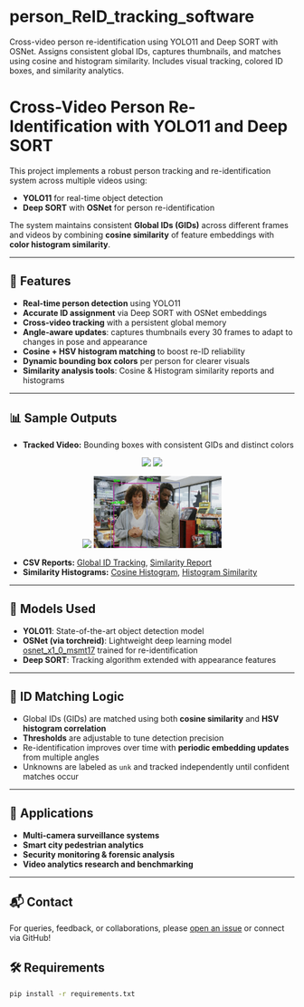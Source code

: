 # person_ReID_tracking_software
Cross-video person re-identification using YOLO11 and Deep SORT with OSNet. Assigns consistent global IDs, captures thumbnails, and matches using cosine and histogram similarity. Includes visual tracking, colored ID boxes, and similarity analytics.

# Cross-Video Person Re-Identification with YOLO11 and Deep SORT

This project implements a robust person tracking and re-identification system across multiple videos using:
- **YOLO11** for real-time object detection
- **Deep SORT** with **OSNet** for person re-identification

The system maintains consistent **Global IDs (GIDs)** across different frames and videos by combining **cosine similarity** of feature embeddings with **color histogram similarity**.

---

## 🚀 Features

- **Real-time person detection** using YOLO11  
- **Accurate ID assignment** via Deep SORT with OSNet embeddings  
- **Cross-video tracking** with a persistent global memory  
- **Angle-aware updates**: captures thumbnails every 30 frames to adapt to changes in pose and appearance  
- **Cosine + HSV histogram matching** to boost re-ID reliability  
- **Dynamic bounding box colors** per person for clearer visuals  
- **Similarity analysis tools**: Cosine & Histogram similarity reports and histograms  


---

## 📊 Sample Outputs

- **Tracked Video:** Bounding boxes with consistent GIDs and distinct colors
<p align="center">
  <img src="gifs/Video_1_gif.gif" width="45%" />
  <img src="gifs/Video_2_gif.gif" width="45%" />
</p>
<p align="center">
  <img src="gifs/Video_3_gif.gif" width="45%" />
  <img src="gifs/Video_4_gif.gif" width="45%" />
</p>
 
- **CSV Reports:** [Global ID Tracking](output/csv_files/global_id_tracking.csv), [Similarity Report](output/csv_files/similarity_report.csv)
- **Similarity Histograms:** [Cosine Histogram](output/graphs/), [Histogram Similarity](output/graphs/)


---

## 🧠 Models Used

- **YOLO11**: State-of-the-art object detection model  
- **OSNet (via torchreid)**: Lightweight deep learning model [osnet_x1_0_msmt17](models/) trained for re-identification  
- **Deep SORT**: Tracking algorithm extended with appearance features  

---

## 🧪 ID Matching Logic

- Global IDs (GIDs) are matched using both **cosine similarity** and **HSV histogram correlation**  
- **Thresholds** are adjustable to tune detection precision  
- Re-identification improves over time with **periodic embedding updates** from multiple angles  
- Unknowns are labeled as `unk` and tracked independently until confident matches occur  

---

## 🎯 Applications

- **Multi-camera surveillance systems**  
- **Smart city pedestrian analytics**  
- **Security monitoring & forensic analysis**  
- **Video analytics research and benchmarking**

---

## 📬 Contact

For queries, feedback, or collaborations, please [open an issue](https://github.com/Ak0801/person_ReID_tracking_software/issues) or connect via GitHub!


## 🛠 Requirements

```bash
pip install -r requirements.txt
